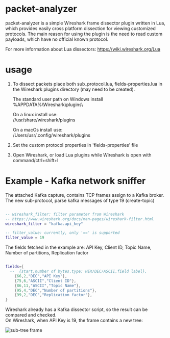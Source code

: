 # packet-analyzer
packet-analyzer is a simple Wireshark frame dissector plugin written in Lua, which provides easily cross platform dissection for viewing customized protocols.
The main reason for using the plugin is the need to read custom payloads, which have no official known protocol.

For more information about Lua dissectors: https://wiki.wireshark.org/Lua

# usage
1. To dissect packets place both sub_protocol.lua, fields-properties.lua in the Wireshark plugins directory (may need to be created).

    The standard user path on Windows install  
    %APPDATA%\Wireshark\plugins\

    On a linux install use:  
    //usr/share/wireshark/plugins
    
     On a macOs install use:  
    /Users/usr/.config/wireshark/plugins

1. Set the custom protocol properties in 'fields-properties' file
1. Open Wireshark, or load Lua plugins while Wireshark is open with command/ctrl+shift+l

# Example - Kafka network sniffer
The attached Kafka capture, contains TCP frames assign to a Kafka broker. 
The new sub-protocol, parse kafka messages of type 19 (create-topic)

```lua

-- wireshark_filter: filter parameter from Wireshark
-- https://www.wireshark.org/docs/man-pages/wireshark-filter.html
wireshark_filter = "kafka.api_key"

-- filter_value: currently, only '==' is supported
filter_value = 19

```

The fields fetched in the example are: 
API Key, Client ID, Topic Name, Number of partitions, Replication factor

```lua

fields={
  --  {start,number of bytes,type: HEX/DEC/ASCII,field label},
    {66,2,"DEC","API Key"},
    {75,6,"ASCII","Client ID"},
    {86,11,"ASCII","Topic Name"},
    {95,4,"DEC","Number of partitions"},
    {99,2,"DEC","Replication factor"},
}

```
Wireshark already has a Kafka dissector script, so the result can be compared and checked.  
On Wireshark, when API Key is 19, the frame contains a new tree:

![sub-tree frame](https://user-images.githubusercontent.com/58383975/109509431-8be47900-7aa9-11eb-84cd-361215b7c851.png)
